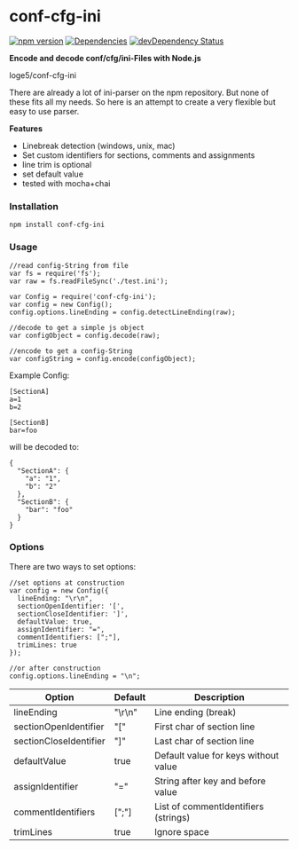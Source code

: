 # conf-cfg-ini

[![npm version](https://badge.fury.io/js/conf-cfg-ini.svg)](http://badge.fury.io/js/conf-cfg-ini)
[![Dependencies](https://david-dm.org/loge5/conf-cfg-ini.svg)](https://david-dm.org/loge5/conf-cfg-ini) 
[![devDependency Status](https://david-dm.org/loge5/conf-cfg-ini/dev-status.svg)](https://david-dm.org/loge5/conf-cfg-ini#info=devDependencies)

**Encode and decode conf/cfg/ini-Files with Node.js**

loge5/conf-cfg-ini

There are already a lot of ini-parser on the npm repository. 
But none of these fits all my needs. 
So here is an attempt to create a very flexible but easy to use parser.

**Features**
- Linebreak detection (windows, unix, mac)
- Set custom identifiers for sections, comments and assignments
- line trim is optional
- set default value
- tested with mocha+chai

### Installation ###
```
npm install conf-cfg-ini
```

### Usage ###
```
//read config-String from file
var fs = require('fs');
var raw = fs.readFileSync('./test.ini');

var Config = require('conf-cfg-ini');
var config = new Config();
config.options.lineEnding = config.detectLineEnding(raw);

//decode to get a simple js object
var configObject = config.decode(raw);

//encode to get a config-String
var configString = config.encode(configObject);
```

Example Config:
```
[SectionA]
a=1
b=2

[SectionB]
bar=foo
```
will be decoded to:
```
{
  "SectionA": {
    "a": "1",
    "b": "2"
  },
  "SectionB": {
    "bar": "foo"
  }
}
```

### Options ###
There are two ways to set options:
```
//set options at construction
var config = new Config({
  lineEnding: "\r\n",
  sectionOpenIdentifier: '[',
  sectionCloseIdentifier: ']',
  defaultValue: true,
  assignIdentifier: "=",
  commentIdentifiers: [";"],
  trimLines: true
});

//or after construction
config.options.lineEnding = "\n";
```

| Option                   | Default       | Description                              |
| ------------------------ | ------------- | ---------------------------------------- |
| lineEnding               | "\r\n"        | Line ending (break)                      |
| sectionOpenIdentifier    | "["           | First char of section line               |
| sectionCloseIdentifier   | "]"           | Last char of section line                |
| defaultValue             | true          | Default value for keys without value     |
| assignIdentifier         | "="           | String after key and before value        |
| commentIdentifiers       | [";"]         | List of commentIdentifiers (strings)     |
| trimLines                | true          | Ignore space                             |
